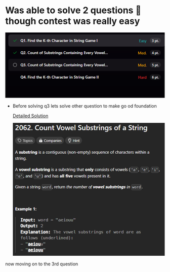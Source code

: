 # Was able to solve 2 questions 🥹 though contest was really easy

![alt text]({3B3E7C3A-5FF1-48A6-A5E4-B0C35A7EBAEB}.png)

- Before solving q3 lets solve other question to make go
  od foundation

  [Detailed Solution](https://leetcode.com/problems/count-vowel-substrings-of-a-string/solutions/1572798/c-o-n-2-to-o-n-detailed-explanation-with-picture)

  ![alt text]({DE63E4E5-3CBE-4FAA-A6B7-BCA27E5C24C5}.png)



now moving on to the 3rd question